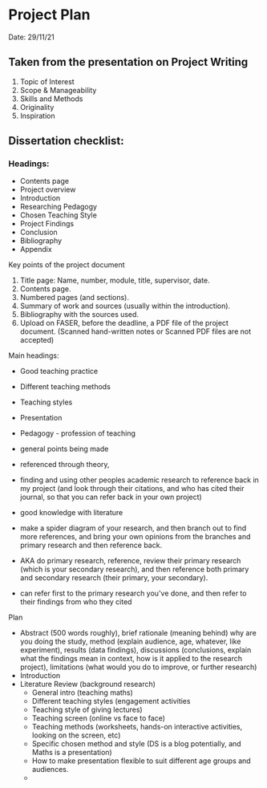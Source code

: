 # Project Plan
Date: 29/11/21

## Taken from the presentation on Project Writing
1. Topic of Interest
2. Scope & Manageability
3. Skills and Methods
4. Originality
5. Inspiration

## Dissertation checklist:
### Headings: 
- Contents page
- Project overview
- Introduction
- Researching Pedagogy
- Chosen Teaching Style
- Project Findings
- Conclusion
- Bibliography 
- Appendix

Key points of the project document
1. Title page: Name, number, module, title, supervisor, date.
2. Contents page.
3. Numbered pages (and sections).
4. Summary of work and sources (usually within the introduction).
5. Bibliography with the sources used.
6. Upload on FASER, before the deadline, a PDF file of the project document.
(Scanned hand-written notes or Scanned PDF files are not accepted)

Main headings:
- Good teaching practice
- Different teaching methods
- Teaching styles
- Presentation 
- Pedagogy - profession of teaching
- general points being made
- referenced through theory, 
- finding and using other peoples academic research to reference back in my project (and look through their citations, and who has cited their journal, so that you can refer back in your own project)

- good knowledge with literature
- make a spider diagram of your research, and then branch out to find more references, and bring your own opinions from the branches and primary research and then reference back.
-  AKA do primary research, reference, review their primary research (which is your secondary research), and then reference both primary and secondary research (their primary, your secondary).
-  can refer first to the primary research you've done, and then refer to their findings from who they cited


Plan
- Abstract (500 words roughly), brief rationale (meaning behind) why are you doing the study, method (explain audience, age, whatever, like experiment), results (data findings), discussions (conclusions, explain what the findings mean in context, how is it applied to the research project), limitations (what would you do to improve, or further research)
- Introduction
- Literature Review (background research)
  - General intro (teaching maths)
  - Different teaching styles (engagement activities 
  - Teaching style of giving lectures)
  - Teaching screen (online vs face to face)
  - Teaching methods (worksheets, hands-on interactive activities, looking on the screen, etc)
  - Specific chosen method and style (DS is a blog potentially, and Maths is a presentation)
  - How to make presentation flexible to suit different age groups and audiences.
  - 
